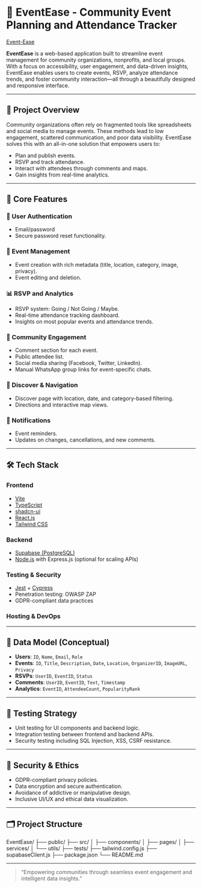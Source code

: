 # 🎉 EventEase - Community Event Planning and Attendance Tracker 
[Event-Ease](https://event-ease-portal.netlify.app/)

**EventEase** is a web-based application built to streamline event management for community organizations, nonprofits, and local groups. With a focus on accessibility, user engagement, and data-driven insights, EventEase enables users to create events, RSVP, analyze attendance trends, and foster community interaction—all through a beautifully designed and responsive interface.

---

## 🚀 Project Overview

Community organizations often rely on fragmented tools like spreadsheets and social media to manage events. These methods lead to low engagement, scattered communication, and poor data visibility. EventEase solves this with an all-in-one solution that empowers users to:

- Plan and publish events.
- RSVP and track attendance.
- Interact with attendees through comments and maps.
- Gain insights from real-time analytics.

---

## 🎯 Core Features

### 🔐 User Authentication
- Email/password
- Secure password reset functionality.

### 📅 Event Management
- Event creation with rich metadata (title, location, category, image, privacy).
- Event editing and deletion.

### 📊 RSVP and Analytics
- RSVP system: Going / Not Going / Maybe.
- Real-time attendance tracking dashboard.
- Insights on most popular events and attendance trends.

### 💬 Community Engagement
- Comment section for each event.
- Public attendee list.
- Social media sharing (Facebook, Twitter, LinkedIn).
- Manual WhatsApp group links for event-specific chats.

### 📍 Discover & Navigation
- Discover page with location, date, and category-based filtering.
- Directions and interactive map views.

### 🔔 Notifications
- Event reminders.
- Updates on changes, cancellations, and new comments.

---

## 🛠️ Tech Stack

### Frontend
- [Vite](https://vite.dev/)
- [TypeScript](https://www.typescriptlang.org/)
- [shadcn-ui](https://ui.shadcn.com/)
- [React.js](https://reactjs.org/)
- [Tailwind CSS](https://tailwindcss.com/)

### Backend
- [Supabase (PostgreSQL)](https://supabase.io/)
- [Node.js](https://nodejs.org/) with Express.js (optional for scaling APIs)

### Testing & Security
- [Jest](https://jestjs.io/) + [Cypress](https://www.cypress.io/)
- Penetration testing: OWASP ZAP
- GDPR-compliant data practices

### Hosting & DevOps

---

## 📐 Data Model (Conceptual)

- **Users**: `ID`, `Name`, `Email`, `Role`
- **Events**: `ID`, `Title`, `Description`, `Date`, `Location`, `OrganizerID`, `ImageURL`, `Privacy`
- **RSVPs**: `UserID`, `EventID`, `Status`
- **Comments**: `UserID`, `EventID`, `Text`, `Timestamp`
- **Analytics**: `EventID`, `AttendeeCount`, `PopularityRank`

---

## 🧪 Testing Strategy

- Unit testing for UI components and backend logic.
- Integration testing between frontend and backend APIs.
- Security testing including SQL Injection, XSS, CSRF resistance.

---

## 🔐 Security & Ethics

- GDPR-compliant privacy policies.
- Data encryption and secure authentication.
- Avoidance of addictive or manipulative design.
- Inclusive UI/UX and ethical data visualization.

---

## 🗂️ Project Structure

EventEase/ ├── public/ ├── src/ │ ├── components/ │ ├── pages/ │ ├── services/ │ └── utils/ ├── tests/ ├── tailwind.config.js ├── supabaseClient.js ├── package.json └── README.md

---

> “Empowering communities through seamless event engagement and intelligent data insights.”
